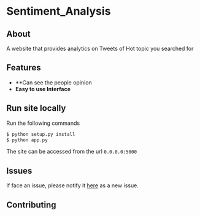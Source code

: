 # Sentiment_Analysis

## About
A website that provides analytics on Tweets of Hot topic you searched for

## Features

* **Can see the people opinion
* **Easy to use Interface**

## Run site locally
Run the following commands
```bash
$ python setup.py install   
$ python app.py
```
The site can be accessed from the url `0.0.0.0:5000`
## Issues

If face an issue, please notify it [here](https://github.com/Dheer08/Sentiment_Analysis/issues) as a new issue.

## Contributing

